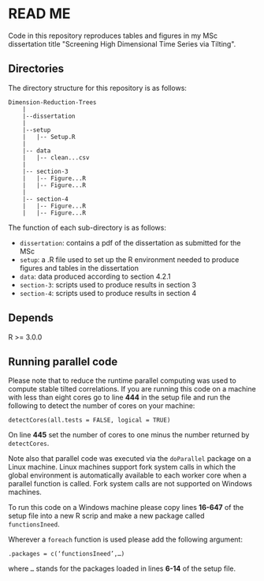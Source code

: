 # READ ME 

Code in this repository reproduces tables and figures in my MSc dissertation title "Screening High Dimensional Time Series via Tilting".

## Directories

The directory structure for this repository is as follows: 

```
Dimension-Reduction-Trees
    |
    |--dissertation 
    |
    |--setup
    |   |-- Setup.R
    |
    |-- data
    |   |-- clean...csv
    |
    |-- section-3
    |   |-- Figure...R
    |   |-- Figure...R
    |
    |-- section-4
    |   |-- Figure...R
    |   |-- Figure...R
```

The function of each sub-directory is as follows: 

* `dissertation`: contains a pdf of the dissertation as submitted for the MSc
* `setup`: a .R file used to set up the R environment needed to produce figures and tables in the dissertation
* `data`: data produced according to section 4.2.1
* `section-3`: scripts used to produce results in section 3 
* `section-4`: scripts used to produce results in section 4

## Depends 

R >= 3.0.0

## Running parallel code 

Please note that to reduce the runtime parallel computing was used to compute stable tilted correlations. 
If you are running this code on a machine with less than eight cores go to line **444** in the setup file and run the following to detect the number of cores on your machine: 

```
detectCores(all.tests = FALSE, logical = TRUE)
```

On line **445** set the number of cores to one minus the number returned by `detectCores`. 

Note also that parallel code was executed via the `doParallel` package on a Linux machine. Linux machines support fork system calls in which the global environment is automatically available to each worker core when a parallel function is called. Fork system calls are not supported on Windows machines. 

To run this code on a Windows machine please copy lines **16-647** of the setup file into a new R scrip and make a new package called `functionsIneed`. 

Wherever a `foreach` function is used please add the following argument: 

```
.packages = c(‘functionsIneed’,…)
```

where `…` stands for the packages loaded in lines **6-14** of the setup file. 